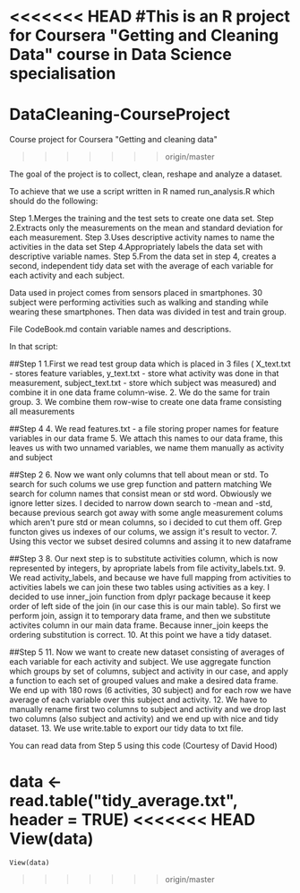 <<<<<<< HEAD
#This is an R project for Coursera "Getting and Cleaning Data" course in Data Science specialisation
=======
# DataCleaning-CourseProject
Course project for Coursera "Getting and cleaning data"
>>>>>>> origin/master

The goal of the project is to collect, clean, reshape and analyze a dataset.

To achieve that we use a script written in R named run_analysis.R which should do the following:

Step 1.Merges the training and the test sets to create one data set.
Step 2.Extracts only the measurements on the mean and standard deviation for each measurement. 
Step 3.Uses descriptive activity names to name the activities in the data set
Step 4.Appropriately labels the data set with descriptive variable names. 
Step 5.From the data set in step 4, creates a second, independent tidy data set with the average of each variable for each activity and each subject.


Data used in project comes from sensors placed in smartphones. 30 subject were performing activities such as walking and standing while wearing these smartphones.
Then data was divided in test and train group. 

File CodeBook.md contain variable names and descriptions.

In that script:

##Step 1
1.First we read test group data which is placed in 3 files ( X_text.txt - stores feature variables, y_text.txt - store what activity was done in that measurement,
	subject_text.txt - store which subject was measured) and combine it in one data frame column-wise.
2. We do the same for train group.
3. We combine them row-wise to create one data frame consisting all measurements

##Step 4
4. We read features.txt - a file storing proper names for feature variables in our data frame 
5. We attach this names to our data frame, this leaves us with two unnamed variables, we name them manually as activity and subject

##Step 2
6. Now we want only columns that tell about mean or std. To search for such colums we use grep function and pattern matching We search for column names that 
	consist mean or std word. Obwiously we ignore letter sizes. I decided to narrow down search to -mean and -std, because previous search got away with some 
	angle measurement colums which aren't pure std or mean columns, so i decided to cut them off. Grep functon gives us indexes of our colums, we assign it's result
	to vector.
7. Using this vector we subset desired columns and assing it to new dataframe 

##Step 3
8. Our next step is to substitute activities column, which is now represented by integers, by apropriate labels from file activity_labels.txt.
9. We read activity_labels, and because we have full mapping from activities to activities labels we can join these two tables using activities as a key. I decided 
	to use inner_join function from dplyr package because it keep order of left side of the join (in our case this is our main table). So first we perform join, 
	assign it to temporary data frame, and then we substitute activites column in our main data frame. Because inner_join keeps the ordering substitution is correct.
10. At this point we have a tidy dataset.

##Step 5
11. Now we want to create new dataset consisting of averages of each variable for each activity and subject. We use aggregate function which groups by set of columns,
	subject and activity in our case, and apply a function to each set of grouped values and make a desired data frame. We end up with 180 rows (6 activities, 30 subject)
	and for each row we have average of each variable over this subject and activity.
12. We have to manually rename first two columns to subject and activity and we drop last two columns (also subject and activity) and we end up with nice and tidy dataset.
13. We use write.table to export our tidy data to txt file.	


You can read data from Step 5 using this code (Courtesy of David Hood)

 data <- read.table("tidy_average.txt", header = TRUE) 
<<<<<<< HEAD
    View(data)
=======
    View(data)
>>>>>>> origin/master
